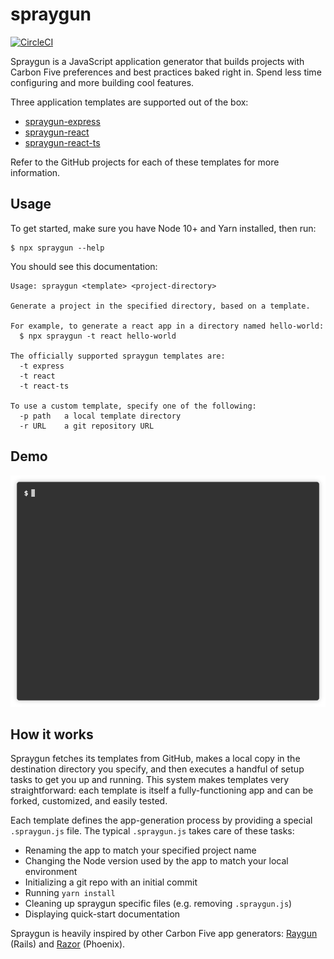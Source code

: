 # spraygun

[![CircleCI](https://circleci.com/gh/carbonfive/spraygun/tree/master.svg?style=svg)](https://circleci.com/gh/carbonfive/spraygun/tree/master)

Spraygun is a JavaScript application generator that builds projects with Carbon Five preferences and best practices baked right in. Spend less time configuring and more building cool features.

Three application templates are supported out of the box:

- [spraygun-express](https://github.com/carbonfive/spraygun-express)
- [spraygun-react](https://github.com/carbonfive/spraygun-react)
- [spraygun-react-ts](https://github.com/carbonfive/spraygun-react-ts)

Refer to the GitHub projects for each of these templates for more information.

## Usage

To get started, make sure you have Node 10+ and Yarn installed, then run:

```
$ npx spraygun --help
```

You should see this documentation:

```
Usage: spraygun <template> <project-directory>

Generate a project in the specified directory, based on a template.

For example, to generate a react app in a directory named hello-world:
  $ npx spraygun -t react hello-world

The officially supported spraygun templates are:
  -t express
  -t react
  -t react-ts

To use a custom template, specify one of the following:
  -p path   a local template directory
  -r URL    a git repository URL
```

## Demo

![demo](./docs/demo.gif)

## How it works

Spraygun fetches its templates from GitHub, makes a local copy in the destination directory you specify, and then executes a handful of setup tasks to get you up and running. This system makes templates very straightforward: each template is itself a fully-functioning app and can be forked, customized, and easily tested.

Each template defines the app-generation process by providing a special `.spraygun.js` file. The typical `.spraygun.js` takes care of these tasks:

- Renaming the app to match your specified project name
- Changing the Node version used by the app to match your local environment
- Initializing a git repo with an initial commit
- Running `yarn install`
- Cleaning up spraygun specific files (e.g. removing `.spraygun.js`)
- Displaying quick-start documentation

Spraygun is heavily inspired by other Carbon Five app generators: [Raygun](https://github.com/carbonfive/raygun) (Rails) and [Razor](https://github.com/carbonfive/razor) (Phoenix).
